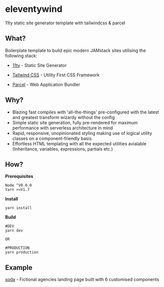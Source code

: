 # eleventywind

11ty static site generator template with tailwindcss & parcel

## What?

Boilerplate template to build epic modern JAMstack sites utilising the following stack:

* [11ty](https://www.11ty.io) - Static Site Generator

* [Tailwind CSS](https://tailwindcss.com) - Utility First CSS Framework

* [Parcel](https://parceljs.org) - Web Application Bundler

## Why?

* Blazing fast compiles with 'all-the-things' pre-configured with the latest and greatest transform wizardy without the config
* Simple static site generation, fully pre-rendered for maximum performance with serverless architecture in mind
* Rapid, responsive, unopinionated styling making use of logical utility classes on a component-friendly basis
* Effortless HTML templating with all the expected utilities avialable (Inheritance, variables, expressions, partials etc.)

## How?

**Prerequisites**

```
Node ^V8.0.0
Yarn >=V1.7
```

**Install**

```
yarn install
```

**Build**

```
#DEV
yarn dev

OR

#PRODUCTION
yarn production
```

## Example
[soda](https://github.com/mwmac88/soda) - Fictional agencies landing page built with 6 customised components
